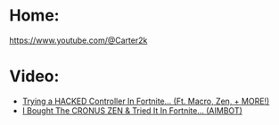 # Home:
https://www.youtube.com/@Carter2k

# Video:
- [Trying a HACKED Controller In Fortnite… (Ft. Macro, Zen, + MORE!)](https://youtu.be/Qw4Wx0IJcys)
- [I Bought The CRONUS ZEN & Tried It In Fortnite… (AIMBOT)](https://youtu.be/nr5PQoWLt1o)
